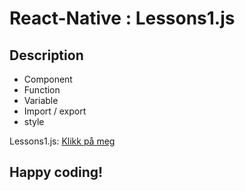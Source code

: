 # React-Native : Lessons1.js 

## Description
- Component
- Function
- Variable
- Import / export
- style

Lessons1.js: [Klikk på meg](https://github.com/serdardurmus/React-Native-koder/blob/main/learnReactNative/src/Lessons1.js)

## Happy coding!

